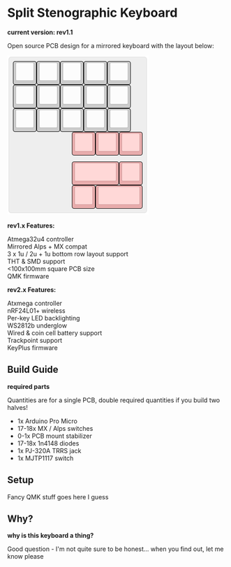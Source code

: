# Split Stenographic Keyboard

**current version: rev1.1**

Open source PCB design for a mirrored keyboard with the layout below:

![layout](rev1.0/images/layout.png?raw=true "layout")

**rev1.x Features:**

Atmega32u4 controller  
Mirrored Alps + MX compat  
3 x 1u / 2u + 1u bottom row layout support  
THT & SMD support  
<100x100mm square PCB size  
QMK firmware

**rev2.x Features:**

Atxmega controller  
nRF24L01+ wireless  
Per-key LED backlighting  
WS2812b underglow   
Wired & coin cell battery support  
Trackpoint support  
KeyPlus firmware

## Build Guide

**required parts**

Quantities are for a single PCB, double required quantities if you build two halves!

- 1x Arduino Pro Micro
- 17-18x MX / Alps switches
- 0-1x PCB mount stabilizer
- 17-18x 1n4148 diodes
- 1x PJ-320A TRRS jack
- 1x MJTP1117 switch

## Setup

Fancy QMK stuff goes here I guess

## Why?

**why is this keyboard a thing?**

Good question - I'm not quite sure to be honest... when you find out, let me know please
